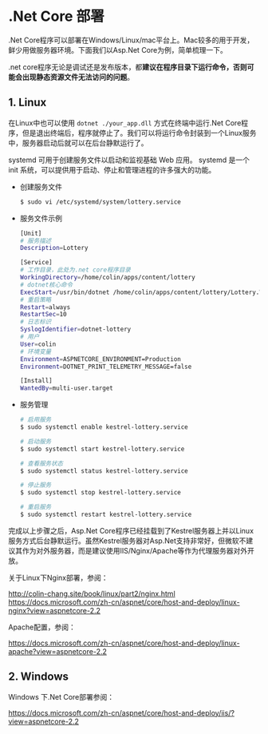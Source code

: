 # .Net Core 部署

.Net Core程序可以部署在Windows/Linux/mac平台上。Mac较多的用于开发，鲜少用做服务器环境。下面我们以Asp.Net Core为例，简单梳理一下。

.net core程序无论是调试还是发布版本，都**建议在程序目录下运行命令，否则可能会出现静态资源文件无法访问的问题**。

## 1. Linux
在Linux中也可以使用 `dotnet ./your_app.dll` 方式在终端中运行.Net Core程序，但是退出终端后，程序就停止了。我们可以将运行命令封装到一个Linux服务中，服务器启动后就可以在后台静默运行了。

systemd 可用于创建服务文件以启动和监视基础 Web 应用。 systemd 是一个 init 系统，可以提供用于启动、停止和管理进程的许多强大的功能。

* 创建服务文件

    ```sh
    $ sudo vi /etc/systemd/system/lottery.service
    ```

* 服务文件示例

    ```sh
    [Unit]
    # 服务描述
    Description=Lottery

    [Service]
    # 工作目录，此处为.net core程序目录
    WorkingDirectory=/home/colin/apps/content/lottery
    # dotnet核心命令
    ExecStart=/usr/bin/dotnet /home/colin/apps/content/lottery/Lottery.WebApp.dll
    # 重启策略
    Restart=always
    RestartSec=10
    # 日志标识
    SyslogIdentifier=dotnet-lottery
    # 用户
    User=colin
    # 环境变量
    Environment=ASPNETCORE_ENVIRONMENT=Production
    Environment=DOTNET_PRINT_TELEMETRY_MESSAGE=false

    [Install]
    WantedBy=multi-user.target
    ```

* 服务管理

    ```sh
    # 启用服务
    $ sudo systemctl enable kestrel-lottery.service

    # 启动服务
    $ sudo systemctl start kestrel-lottery.service

    # 查看服务状态
    $ sudo systemctl status kestrel-lottery.service

    # 停止服务
    $ sudo systemctl stop kestrel-lottery.service

    # 重启服务
    $ sudo systemctl restart kestrel-lottery.service
    ```

完成以上步骤之后，Asp.Net Core程序已经挂载到了Kestrel服务器上并以Linux服务方式后台静默运行。虽然Kestrel服务器对Asp.Net支持非常好，但微软不建议其作为对外服务器，而是建议使用IIS/Nginx/Apache等作为代理服务器对外开放。

关于Linux下Nginx部署，参阅：

http://colin-chang.site/book/linux/part2/nginx.html
https://docs.microsoft.com/zh-cn/aspnet/core/host-and-deploy/linux-nginx?view=aspnetcore-2.2

Apache配置，参阅：

https://docs.microsoft.com/zh-cn/aspnet/core/host-and-deploy/linux-apache?view=aspnetcore-2.2

## 2. Windows
Windows 下.Net Core部署参阅：

https://docs.microsoft.com/zh-cn/aspnet/core/host-and-deploy/iis/?view=aspnetcore-2.2